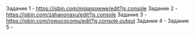 Задание 1 - https://jsbin.com/miqasoxewe/edit?js,console
Задание 2 - https://jsbin.com/zahanonaxu/edit?js,console
Задание 3 - https://jsbin.com/rowucocomu/edit?js,console,output
Задание 4 - 
Задание 5 - 